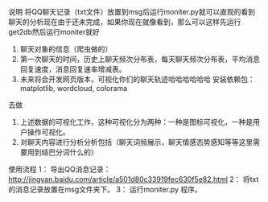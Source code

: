 说明
将QQ聊天记录（txt文件）放置到msg后运行moniter.py就可以直观的看到聊天的分析现在由于还未完成，如果你现在就像看到，那么可以这样先运行get2db然后运行moniter就好
1.	聊天对象的信息（爬虫做的）
2.	第一次聊天的时间，历史上聊天频次分布表，每天聊天频次分布表，平均消息回复速度，消息回复速率增减表。
3.	未来将会开发网页版本，可视化你们的聊天轨迹哈哈哈哈哈哈
安装依赖包：matplotlib, wordcloud, colorama

去做
1.	上述数据的可视化工作，这种可视化分为两种：一种是图标可视化，一种是用户操作可视化。
2.	对聊天内容进行分析分析包括（聊天词频展示，聊天情感态势感知等等这里需要用到结巴分词什么的）

使用流程
  1： 导出QQ消息记录：http://jingyan.baidu.com/article/a501d80c33919fec630f5e82.html
  2： 将txt的消息记录放置在msg文件夹下。
  3： 运行moniter.py 程序。



    